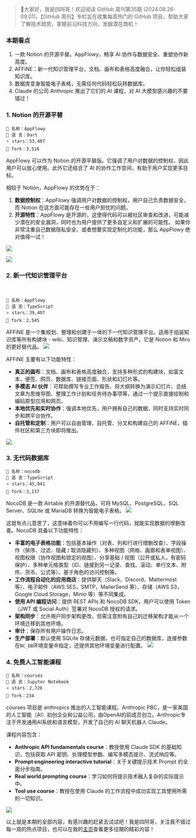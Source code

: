  

>👋大家好，我是四阿哥！欢迎阅读 GitHub 周刊第35期 (2024.08.26-09.01)。【GitHub 周刊】专栏旨在收集每周热门的 GitHub 项目，帮助大家了解技术趋势，掌握前沿科技方向，发掘潜在商机！


### 本期看点
1. 一款 Notion 的开源平替。AppFlowy，畅享 AI 协作与数据安全、重塑协作新高度。
2. AFFiNE：新一代知识管理平台，文档、画布和表格高度融合，让你轻松组装知识库。
3. 数据库变身智能电子表格，无需任何代码轻松玩转数据库。
4. Claude 的公司 Anthropic 推出了它们的 AI 课程，对 AI 大模型感兴趣的不要错过！

### 1. Notion 的开源平替

```text
🎯 名称：AppFlowy
🔨 语 言：Dart
⭐ stars：53,407
🍴 fork：3,516
```

AppFlowy 可以作为 Notion 的开源平替版。它强调了用户对数据的控制权，因此用户可以放心使用。此外它还结合了 AI 的协作工作空间，有助于用户实现更多目标。

相较于 Notion，AppFlowy 的优势在于：
1. **数据控制权**：AppFlowy 强调用户对数据的控制权，用户自己负责数据安全，而 Notion 在这方面可能存在一些用户担忧的问题。
2. **开源特性**：AppFlowy 是开源的，这使得代码可以被社区审查和改进，可能减少潜在的安全漏洞，同时也为用户提供了更多自定义和扩展的可能性。
如果你非常注重自己数据隐私安全，或者想要实现定制化的功能，那么 AppFlowy 绝对值得一试！

![](../../attachments/GitHub一周热点汇总第35期-appflowy01.png)

![](../../attachments/GitHub一周热点汇总第35期-appflowy02.png)


### 2. 新一代知识管理平台
 
```text
🎯 名称：AppFlowy
🔨 语 言：TypeScript
⭐ stars：39,407
🍴 fork：2,545
```

AFFiNE 是一个集规划、整理和创建于一体的下一代知识管理平台。适用于组装知识库等所有构建块 - wiki、知识管理、演示文稿和数字资产。它是 Notion 和 Miro 的更好替代品。
![](../../attachments/GitHub一周热点汇总第35期-affine01.png)

AFFiNE 主要有以下功能特性：
- **真正的画布**：文档、画布和表格高度融合，支持多种形式的构建块，如富文本、便签、网页、数据库、链接页面、形状和幻灯片等。
- **多模态 AI 伙伴**：可帮助撰写专业工作报告、将大纲转换为演示幻灯片、总结文章为思维导图、整理工作计划和任务待办事项等，通过一个提示直接绘制和编码原型应用和网页。
- **本地优先和实时协作**：强调本地优先，用户拥有自己的数据，同时支持实时同步和跨平台协作。
- **自托管和定制**：用户可以自由管理、自托管、分叉和构建自己的 AFFiNE，插件社区和第三方块即将推出。

![](../../attachments/GitHub一周热点汇总第35期-affine.png)


### 3. 无代码数据库

```text
🎯 名称：nocodb
🔨 语 言：TypeScript
⭐ stars：45,841
🍴 fork：3,137
```

NocoDB 是一款 Airtable 的开源替代品，可将 MySQL、PostgreSQL、SQL Server、SQLite 或 MariaDB 转换为智能电子表格。
![](../../attachments/GitHub一周热点汇总第35期-nocodb02.png)

这就有点儿意思了，这意味着你可以不用编写一行代码，就能实现数据的增删改查。NocoDB 具备以下功能特性：
- **丰富的电子表格功能**：包括基本操作（对表、列和行进行增删改查）、字段操作（排序、过滤、隐藏 / 取消隐藏列）、多种视图（网格、画廊和表单视图）、视图权限（协作视图和锁定的视图）、分享基础 / 视图（公开或私人，有密码保护）、多种单元格类型（ID、链接到另一记录、查找、滚动、单行文本、附件、货币、公式等）、基于角色的访问控制等。
- **工作流程自动化的应用商店**：提供聊天（Slack、Discord、Mattermost 等）、电子邮件（AWS SES，SMTP，MailerSend 等）、存储（AWS S3，Google Cloud Storage，Minio 等）等不同集成。
- **使用 API 编程访问**：提供 REST APIs 和 NocoDB SDK，用户可以使用 Token（JWT 或 Social Auth）签署对 NocoDB 授权的请求。
- **架构同步**：允许用户同步架构更改，但需注意附有自己的迁移架构才能从一个环境迁移到其他环境。
- **审计**：保存所有用户操作日志。
- **生产部署**：默认使用 SQLite 存储元数据，也可指定自己的数据库，连接参数在`NC_DB`环境变量中指定，还提供其他环境变量进行配置。
![](../../attachments/GitHub一周热点汇总第35期-nocodb01.png)


### 4. 免费人工智能课程

```text
🎯 名称：courses
🔨 语 言：Jupyter Notebook
⭐ stars：2,728
🍴 fork：234
```

courses 项目是 anthropics 推出的人工智能课程。Anthropic PBC，是一家美国的人工智能（AI）初创企业和公益公司，由OpenAI的前成员创立。Anthropic专注于开发通用AI系统和语言模型，开发了自己的 AI 聊天机器人 Claude。

课程内容包含：
- **Anthropic API fundamentals course**：教授使用 Claude SDK 的基础知识，包括获取 API 密钥、处理模型参数、编写多模态提示、流式响应等。
- **Prompt engineering interactive tutorial**：关于关键提示技术 Prompt 的全面分步指南。
- **Real world prompting course**：学习如何将提示技术融入复杂的实际提示中。
- **Tool use course**：教授在使用 Claude 的工作流程中成功实现工具使用所需的一切知识。

![](../../attachments/GitHub一周热点汇总第35期-course01.png)


以上就是本期的全部内容，有感兴趣的赶紧去试试吧！我是四阿哥，关注我不错过每一周的热点项目，也可以在我的[主页](https://siage.netlify.app/)查看更多往期的精彩内容！
